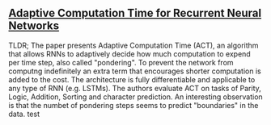 ## [Adaptive Computation Time for Recurrent Neural Networks](http://arxiv.org/abs/1603.08983)

TLDR; The paper presents Adaptive Computation Time (ACT), an algorithm that allows RNNs to adaptively decide how much computation to expend per time step, also called "pondering". To prevent the network from computng indefinitely an extra term that encourages shorter computation is added to the cost. The architecture is fully differentiable and applicable to any type of RNN (e.g. LSTMs). The authors evaluate ACT on tasks of Parity, Logic, Addition, Sorting and character prediction. An interesting observation is that the numbet of pondering steps seems to predict "boundaries" in the data.
test
